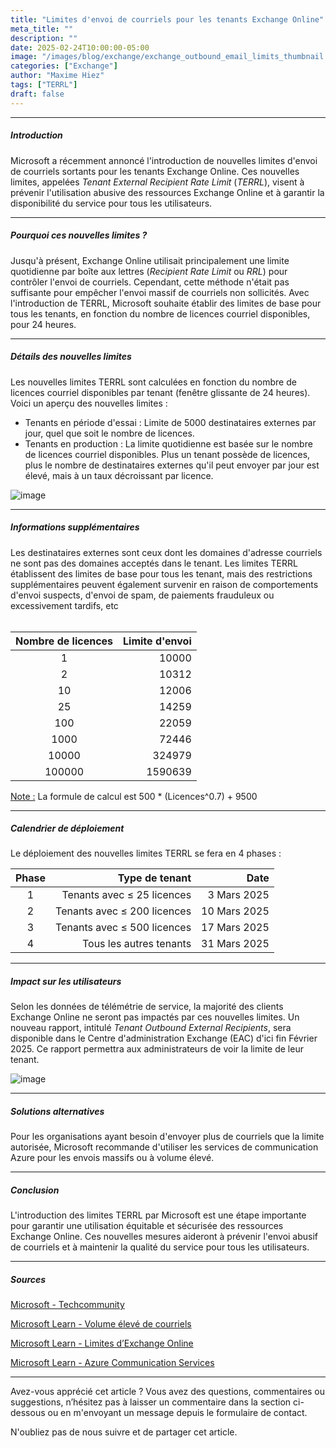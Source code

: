 ```yaml
---
title: "Limites d'envoi de courriels pour les tenants Exchange Online"
meta_title: ""
description: ""
date: 2025-02-24T10:00:00-05:00
image: "/images/blog/exchange/exchange_outbound_email_limits_thumbnail.png"
categories: ["Exchange"]
author: "Maxime Hiez"
tags: ["TERRL"]
draft: false
---
```

---

##### Introduction
Microsoft a récemment annoncé l'introduction de nouvelles limites d'envoi de courriels sortants pour les tenants Exchange Online. Ces nouvelles limites, appelées *Tenant External Recipient Rate Limit* (*TERRL*), visent à prévenir l'utilisation abusive des ressources Exchange Online et à garantir la disponibilité du service pour tous les utilisateurs.

---

##### Pourquoi ces nouvelles limites ?
Jusqu'à présent, Exchange Online utilisait principalement une limite quotidienne par boîte aux lettres (*Recipient Rate Limit* ou *RRL*) pour contrôler l'envoi de courriels. Cependant, cette méthode n'était pas suffisante pour empêcher l'envoi massif de courriels non sollicités. Avec l'introduction de TERRL, Microsoft souhaite établir des limites de base pour tous les tenants, en fonction du nombre de licences courriel disponibles, pour 24 heures.

---

##### Détails des nouvelles limites
Les nouvelles limites TERRL sont calculées en fonction du nombre de licences courriel disponibles par tenant (fenêtre glissante de 24 heures).<br />
Voici un aperçu des nouvelles limites :
- Tenants en période d'essai : Limite de 5000 destinataires externes par jour, quel que soit le nombre de licences.
- Tenants en production : La limite quotidienne est basée sur le nombre de licences courriel disponibles. Plus un tenant possède de licences, plus le nombre de destinataires externes qu'il peut envoyer par jour est élevé, mais à un taux décroissant par licence.

![image](/images/blog/exchange/exchange_outbound_email_limits_001.png)

---

##### Informations supplémentaires
Les destinataires externes sont ceux dont les domaines d'adresse courriels ne sont pas des domaines acceptés dans le tenant. Les limites TERRL établissent des limites de base pour tous les tenant, mais des restrictions supplémentaires peuvent également survenir en raison de comportements d'envoi suspects, d'envoi de spam, de paiements frauduleux ou excessivement tardifs, etc <br /><br />

| Nombre de licences | Limite d'envoi |
| :----------------: | -------------: |
| 1                  | 10000          |
| 2                  | 10312          |
| 10                 | 12006          |
| 25                 | 14259          |
| 100                | 22059          |
| 1000               | 72446          |
| 10000              | 324979         |
| 100000             | 1590639        |

<u>Note :</u> La formule de calcul est 500 * (Licences^0.7) + 9500

---

##### Calendrier de déploiement
Le déploiement des nouvelles limites TERRL se fera en 4 phases :

| Phase |       Type de tenant        |     Date     |
| :---: | --------------------------: | -----------: |
| 1     | Tenants avec ≤ 25 licences  | 3 Mars 2025  |
| 2     | Tenants avec ≤ 200 licences | 10 Mars 2025 |
| 3     | Tenants avec ≤ 500 licences | 17 Mars 2025 |
| 4     | Tous les autres tenants     | 31 Mars 2025 |

---

##### Impact sur les utilisateurs
Selon les données de télémétrie de service, la majorité des clients Exchange Online ne seront pas impactés par ces nouvelles limites. Un nouveau rapport, intitulé *Tenant Outbound External Recipients*, sera disponible dans le Centre d'administration Exchange (EAC) d'ici fin Février 2025. Ce rapport permettra aux administrateurs de voir la limite de leur tenant.

![image](/images/blog/exchange/exchange_outbound_email_limits_002.png)

---

##### Solutions alternatives
Pour les organisations ayant besoin d'envoyer plus de courriels que la limite autorisée, Microsoft recommande d'utiliser les services de communication Azure pour les envois massifs ou à volume élevé.

---

##### Conclusion
L'introduction des limites TERRL par Microsoft est une étape importante pour garantir une utilisation équitable et sécurisée des ressources Exchange Online. Ces nouvelles mesures aideront à prévenir l'envoi abusif de courriels et à maintenir la qualité du service pour tous les utilisateurs.

---

##### Sources
[Microsoft - Techcommunity](https://techcommunity.microsoft.com/blog/exchange/introducing-exchange-online-tenant-outbound-email-limits/4372797)

[Microsoft Learn - Volume élevé de courriels](https://learn.microsoft.com/fr-ca/office365/servicedescriptions/exchange-online-service-description/exchange-online-limits)

[Microsoft Learn - Limites d’Exchange Online](https://learn.microsoft.com/fr-ca/office365/servicedescriptions/exchange-online-service-description/exchange-online-limits)

[Microsoft Learn - Azure Communication Services](https://learn.microsoft.com/fr-ca/azure/communication-services/concepts/email/email-overview)

---


Avez-vous apprécié cet article ? Vous avez des questions, commentaires ou suggestions, n’hésitez pas à laisser un commentaire dans la section ci-dessous ou en m'envoyant un message depuis le formulaire de contact.

N'oubliez pas de nous suivre et de partager cet article.